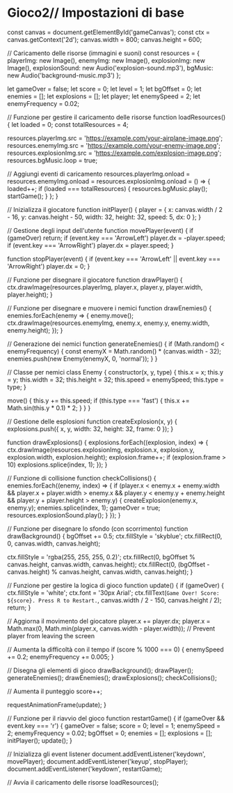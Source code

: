 # Gioco2// Impostazioni di base
const canvas = document.getElementById('gameCanvas');
const ctx = canvas.getContext('2d');
canvas.width = 800;
canvas.height = 600;

// Caricamento delle risorse (immagini e suoni)
const resources = {
  playerImg: new Image(),
  enemyImg: new Image(),
  explosionImg: new Image(),
  explosionSound: new Audio('explosion-sound.mp3'),
  bgMusic: new Audio('background-music.mp3')
};

let gameOver = false;
let score = 0;
let level = 1;
let bgOffset = 0;
let enemies = [];
let explosions = [];
let player;
let enemySpeed = 2;
let enemyFrequency = 0.02;

// Funzione per gestire il caricamento delle risorse
function loadResources() {
  let loaded = 0;
  const totalResources = 4;

  resources.playerImg.src = 'https://example.com/your-airplane-image.png';
  resources.enemyImg.src = 'https://example.com/your-enemy-image.png';
  resources.explosionImg.src = 'https://example.com/explosion-image.png';
  resources.bgMusic.loop = true;

  // Aggiungi eventi di caricamento
  resources.playerImg.onload = resources.enemyImg.onload = resources.explosionImg.onload = () => {
    loaded++;
    if (loaded === totalResources) {
      resources.bgMusic.play();
      startGame();
    }
  };
}

// Inizializza il giocatore
function initPlayer() {
  player = {
    x: canvas.width / 2 - 16,
    y: canvas.height - 50,
    width: 32,
    height: 32,
    speed: 5,
    dx: 0
  };
}

// Gestione degli input dell'utente
function movePlayer(event) {
  if (gameOver) return;
  if (event.key === 'ArrowLeft') player.dx = -player.speed;
  if (event.key === 'ArrowRight') player.dx = player.speed;
}

function stopPlayer(event) {
  if (event.key === 'ArrowLeft' || event.key === 'ArrowRight') player.dx = 0;
}

// Funzione per disegnare il giocatore
function drawPlayer() {
  ctx.drawImage(resources.playerImg, player.x, player.y, player.width, player.height);
}

// Funzione per disegnare e muovere i nemici
function drawEnemies() {
  enemies.forEach(enemy => {
    enemy.move();
    ctx.drawImage(resources.enemyImg, enemy.x, enemy.y, enemy.width, enemy.height);
  });
}

// Generazione dei nemici
function generateEnemies() {
  if (Math.random() < enemyFrequency) {
    const enemyX = Math.random() * (canvas.width - 32);
    enemies.push(new Enemy(enemyX, 0, 'normal'));
  }
}

// Classe per nemici
class Enemy {
  constructor(x, y, type) {
    this.x = x;
    this.y = y;
    this.width = 32;
    this.height = 32;
    this.speed = enemySpeed;
    this.type = type;
  }

  move() {
    this.y += this.speed;
    if (this.type === 'fast') {
      this.x += Math.sin(this.y * 0.1) * 2;
    }
  }
}

// Gestione delle esplosioni
function createExplosion(x, y) {
  explosions.push({ x, y, width: 32, height: 32, frame: 0 });
}

function drawExplosions() {
  explosions.forEach((explosion, index) => {
    ctx.drawImage(resources.explosionImg, explosion.x, explosion.y, explosion.width, explosion.height);
    explosion.frame++;
    if (explosion.frame > 10) explosions.splice(index, 1);
  });
}

// Funzione di collisione
function checkCollisions() {
  enemies.forEach((enemy, index) => {
    if (player.x < enemy.x + enemy.width && player.x + player.width > enemy.x &&
        player.y < enemy.y + enemy.height && player.y + player.height > enemy.y) {
      createExplosion(enemy.x, enemy.y);
      enemies.splice(index, 1);
      gameOver = true;
      resources.explosionSound.play();
    }
  });
}

// Funzione per disegnare lo sfondo (con scorrimento)
function drawBackground() {
  bgOffset += 0.5;
  ctx.fillStyle = 'skyblue';
  ctx.fillRect(0, 0, canvas.width, canvas.height);

  ctx.fillStyle = 'rgba(255, 255, 255, 0.2)';
  ctx.fillRect(0, bgOffset % canvas.height, canvas.width, canvas.height);
  ctx.fillRect(0, (bgOffset - canvas.height) % canvas.height, canvas.width, canvas.height);
}

// Funzione per gestire la logica di gioco
function update() {
  if (gameOver) {
    ctx.fillStyle = 'white';
    ctx.font = '30px Arial';
    ctx.fillText(`Game Over! Score: ${score}. Press R to Restart.`, canvas.width / 2 - 150, canvas.height / 2);
    return;
  }

  // Aggiorna il movimento del giocatore
  player.x += player.dx;
  player.x = Math.max(0, Math.min(player.x, canvas.width - player.width)); // Prevent player from leaving the screen

  // Aumenta la difficoltà con il tempo
  if (score % 1000 === 0) {
    enemySpeed += 0.2;
    enemyFrequency += 0.005;
  }

  // Disegna gli elementi di gioco
  drawBackground();
  drawPlayer();
  generateEnemies();
  drawEnemies();
  drawExplosions();
  checkCollisions();

  // Aumenta il punteggio
  score++;

  requestAnimationFrame(update);
}

// Funzione per il riavvio del gioco
function restartGame() {
  if (gameOver && event.key === 'r') {
    gameOver = false;
    score = 0;
    level = 1;
    enemySpeed = 2;
    enemyFrequency = 0.02;
    bgOffset = 0;
    enemies = [];
    explosions = [];
    initPlayer();
    update();
}

// Inizializza gli event listener
document.addEventListener('keydown', movePlayer);
document.addEventListener('keyup', stopPlayer);
document.addEventListener('keydown', restartGame);

// Avvia il caricamento delle risorse
loadResources();